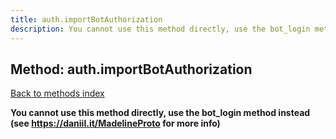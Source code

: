 ```yaml
---
title: auth.importBotAuthorization
description: You cannot use this method directly, use the bot_login method instead (see https://daniil.it/MadelineProto for more info)
---
```

## Method: auth.importBotAuthorization  
[Back to methods index](index.md)


**You cannot use this method directly, use the bot_login method instead (see https://daniil.it/MadelineProto for more info)**





